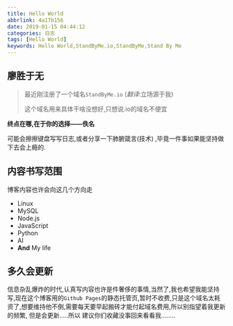 ```yaml
---
title: Hello World
abbrlink: 4a17b156
date: 2019-01-15 04:44:12
categories: 日志
tags: [Hello World]
keywords: Hello World,StandByMe.io,StandByMe,Stand By Me
---
```

## 廖胜于无

> 最近刚注册了一个域名`StandByMe.io` (*翻译*:立场源于我)
>
> 这个域名用来具体干啥没想好,只想说.io的域名不便宜

**终点在哪,在于你的选择——佚名**

可能会擦擦键盘写写日志,或者分享一下肺腑箴言(技术) ,毕竟一件事如果能坚持做下去会上瘾的.

## 内容书写范围

博客内容也许会向这几个方向走

- Linux
- MySQL
- Node.js
- JavaScript
- Python
- AI
- **And** My life
<!--more-->
## 多久会更新

信息杂乱爆炸的时代,认真写内容也许是件奢侈的事情,当然了,我也希望我能坚持写,现在这个博客用的`Github Pages`的静态托管页,暂时不收费,只是这个域名太耗资了,想要维持他不倒,需要每天要早起搬砖才能付起域名费用,所以别指望着我更新的频繁, 但是会更新…..所以 建议你们收藏没事回来看看我……..